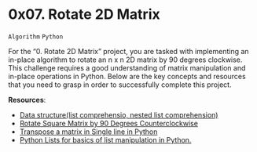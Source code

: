 # 0x07. Rotate 2D Matrix
``Algorithm`` ``Python``

For the “0. Rotate 2D Matrix” project, you are tasked with implementing an in-place algorithm to rotate an n x n 2D matrix by 90 degrees clockwise. This challenge requires a good understanding of matrix manipulation and in-place operations in Python. Below are the key concepts and resources that you need to grasp in order to successfully complete this project.

**Resources**:
- [Data structure(list comprehensio, nested list comprehension)](https://docs.python.org/3/tutorial/datastructures.html)
- [Rotate Square Matrix by 90 Degrees Counterclockwise](https://www.geeksforgeeks.org/inplace-rotate-square-matrix-by-90-degrees/)
- [Transpose a matrix in Single line in Python](https://www.geeksforgeeks.org/transpose-matrix-single-line-python/)
- [Python Lists for basics of list manipulation in Python.](https://www.tutorialspoint.com/python/python_lists.htm)
